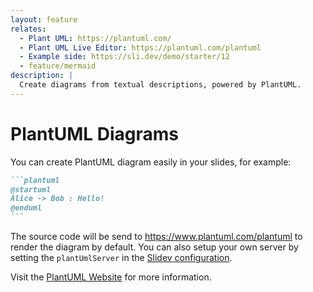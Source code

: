```yaml
---
layout: feature
relates:
  - Plant UML: https://plantuml.com/
  - Plant UML Live Editor: https://plantuml.com/plantuml
  - Example side: https://sli.dev/demo/starter/12
  - feature/mermaid
description: |
  Create diagrams from textual descriptions, powered by PlantUML.
---
```


# PlantUML Diagrams

You can create PlantUML diagram easily in your slides, for example:

````md
```plantuml
@startuml
Alice -> Bob : Hello!
@enduml
```
````

The source code will be send to https://www.plantuml.com/plantuml to render the diagram by default. You can also setup your own server by setting the `plantUmlServer` in the [Slidev configuration](../custom/index#headmatter).

Visit the [PlantUML Website](https://plantuml.com/) for more information.
